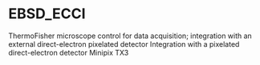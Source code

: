 # EBSD_ECCI
ThermoFisher microscope control for data acquisition; integration with an external direct-electron pixelated detector
Integration with a pixelated direct-electron detector Minipix TX3
